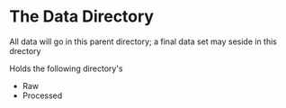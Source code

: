 # The Data Directory

All data will go in this parent directory; a final data set may seside in this drectory

Holds the following directory's
* Raw
* Processed

